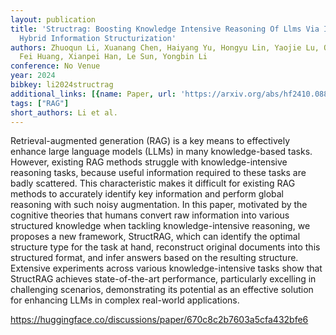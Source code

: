 ```yaml
---
layout: publication
title: 'Structrag: Boosting Knowledge Intensive Reasoning Of Llms Via Inference-time
  Hybrid Information Structurization'
authors: Zhuoqun Li, Xuanang Chen, Haiyang Yu, Hongyu Lin, Yaojie Lu, Qiaoyu Tang,
  Fei Huang, Xianpei Han, Le Sun, Yongbin Li
conference: No Venue
year: 2024
bibkey: li2024structrag
additional_links: [{name: Paper, url: 'https://arxiv.org/abs/hf2410.08815'}]
tags: ["RAG"]
short_authors: Li et al.
---
```

Retrieval-augmented generation (RAG) is a key means to effectively enhance large language models (LLMs) in many knowledge-based tasks. However, existing RAG methods struggle with knowledge-intensive reasoning tasks, because useful information required to these tasks are badly scattered. This characteristic makes it difficult for existing RAG methods to accurately identify key information and perform global reasoning with such noisy augmentation. In this paper, motivated by the cognitive theories that humans convert raw information into various structured knowledge when tackling knowledge-intensive reasoning, we proposes a new framework, StructRAG, which can identify the optimal structure type for the task at hand, reconstruct original documents into this structured format, and infer answers based on the resulting structure. Extensive experiments across various knowledge-intensive tasks show that StructRAG achieves state-of-the-art performance, particularly excelling in challenging scenarios, demonstrating its potential as an effective solution for enhancing LLMs in complex real-world applications.

https://huggingface.co/discussions/paper/670c8c2b7603a5cfa432bfe6